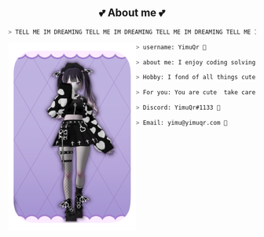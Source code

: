 <h2 align="center"> 💕 About me 💕 </h2>

```zsh
> TELL ME IM DREAMING TELL ME IM DREAMING TELL ME IM DREAMING TELL ME IM DREAMING TELL ME IM DREAMING 🖤
```

<img align="left" src="card.png" width="260px"/>

```zsh
> username: YimuQr 💖
```

```zsh
> about me: I enjoy coding solving problems is satisfying 🧡
```

```zsh
> Hobby: I fond of all things cute 💗
```

```zsh
> For you: You are cute  take care of yourself 💛
```

```zsh
> Discord: YimuQr#1133 💜
```

```zsh
> Email: yimu@yimuqr.com 💜
```
